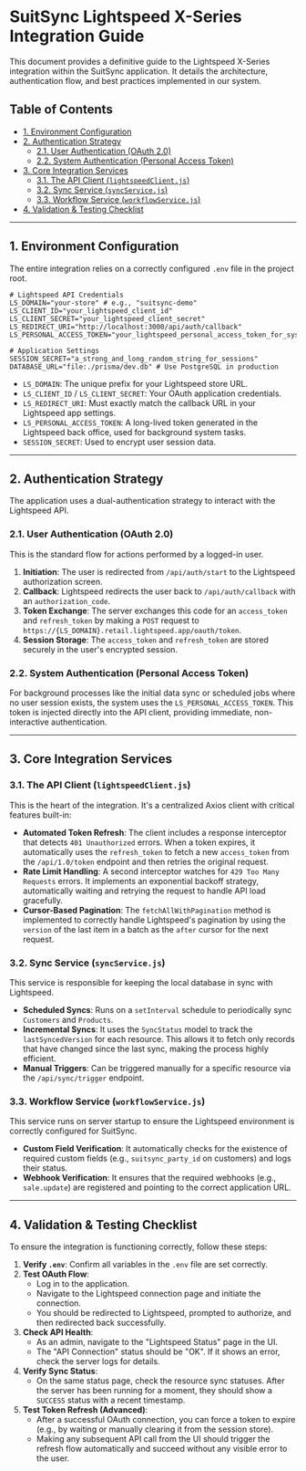 # SuitSync Lightspeed X-Series Integration Guide

This document provides a definitive guide to the Lightspeed X-Series integration within the SuitSync application. It details the architecture, authentication flow, and best practices implemented in our system.

## Table of Contents
- [1. Environment Configuration](#1-environment-configuration)
- [2. Authentication Strategy](#2-authentication-strategy)
  - [2.1. User Authentication (OAuth 2.0)](#21-user-authentication-oauth-20)
  - [2.2. System Authentication (Personal Access Token)](#22-system-authentication-personal-access-token)
- [3. Core Integration Services](#3-core-integration-services)
  - [3.1. The API Client (`lightspeedClient.js`)](#31-the-api-client-lightspeedclientjs)
  - [3.2. Sync Service (`syncService.js`)](#32-sync-service-syncservicejs)
  - [3.3. Workflow Service (`workflowService.js`)](#33-workflow-service-workflowservicejs)
- [4. Validation & Testing Checklist](#4-validation--testing-checklist)

---

## 1. Environment Configuration

The entire integration relies on a correctly configured `.env` file in the project root.

```dotenv
# Lightspeed API Credentials
LS_DOMAIN="your-store" # e.g., "suitsync-demo"
LS_CLIENT_ID="your_lightspeed_client_id"
LS_CLIENT_SECRET="your_lightspeed_client_secret"
LS_REDIRECT_URI="http://localhost:3000/api/auth/callback"
LS_PERSONAL_ACCESS_TOKEN="your_lightspeed_personal_access_token_for_system_tasks"

# Application Settings
SESSION_SECRET="a_strong_and_long_random_string_for_sessions"
DATABASE_URL="file:./prisma/dev.db" # Use PostgreSQL in production
```

- `LS_DOMAIN`: The unique prefix for your Lightspeed store URL.
- `LS_CLIENT_ID` / `LS_CLIENT_SECRET`: Your OAuth application credentials.
- `LS_REDIRECT_URI`: Must exactly match the callback URL in your Lightspeed app settings.
- `LS_PERSONAL_ACCESS_TOKEN`: A long-lived token generated in the Lightspeed back office, used for background system tasks.
- `SESSION_SECRET`: Used to encrypt user session data.

---

## 2. Authentication Strategy

The application uses a dual-authentication strategy to interact with the Lightspeed API.

### 2.1. User Authentication (OAuth 2.0)

This is the standard flow for actions performed by a logged-in user.

1.  **Initiation**: The user is redirected from `/api/auth/start` to the Lightspeed authorization screen.
2.  **Callback**: Lightspeed redirects the user back to `/api/auth/callback` with an `authorization_code`.
3.  **Token Exchange**: The server exchanges this code for an `access_token` and `refresh_token` by making a `POST` request to `https://{LS_DOMAIN}.retail.lightspeed.app/oauth/token`.
4.  **Session Storage**: The `access_token` and `refresh_token` are stored securely in the user's encrypted session.

### 2.2. System Authentication (Personal Access Token)

For background processes like the initial data sync or scheduled jobs where no user session exists, the system uses the `LS_PERSONAL_ACCESS_TOKEN`. This token is injected directly into the API client, providing immediate, non-interactive authentication.

---

## 3. Core Integration Services

### 3.1. The API Client (`lightspeedClient.js`)

This is the heart of the integration. It's a centralized Axios client with critical features built-in:

- **Automated Token Refresh**: The client includes a response interceptor that detects `401 Unauthorized` errors. When a token expires, it automatically uses the `refresh_token` to fetch a new `access_token` from the `/api/1.0/token` endpoint and then retries the original request.
- **Rate Limit Handling**: A second interceptor watches for `429 Too Many Requests` errors. It implements an exponential backoff strategy, automatically waiting and retrying the request to handle API load gracefully.
- **Cursor-Based Pagination**: The `fetchAllWithPagination` method is implemented to correctly handle Lightspeed's pagination by using the `version` of the last item in a batch as the `after` cursor for the next request.

### 3.2. Sync Service (`syncService.js`)

This service is responsible for keeping the local database in sync with Lightspeed.

- **Scheduled Syncs**: Runs on a `setInterval` schedule to periodically sync `Customers` and `Products`.
- **Incremental Syncs**: It uses the `SyncStatus` model to track the `lastSyncedVersion` for each resource. This allows it to fetch only records that have changed since the last sync, making the process highly efficient.
- **Manual Triggers**: Can be triggered manually for a specific resource via the `/api/sync/trigger` endpoint.

### 3.3. Workflow Service (`workflowService.js`)

This service runs on server startup to ensure the Lightspeed environment is correctly configured for SuitSync.

- **Custom Field Verification**: It automatically checks for the existence of required custom fields (e.g., `suitsync_party_id` on customers) and logs their status.
- **Webhook Verification**: It ensures that the required webhooks (e.g., `sale.update`) are registered and pointing to the correct application URL.

---

## 4. Validation & Testing Checklist

To ensure the integration is functioning correctly, follow these steps:

1.  **Verify `.env`**: Confirm all variables in the `.env` file are set correctly.
2.  **Test OAuth Flow**:
    - Log in to the application.
    - Navigate to the Lightspeed connection page and initiate the connection.
    - You should be redirected to Lightspeed, prompted to authorize, and then redirected back successfully.
3.  **Check API Health**:
    - As an admin, navigate to the "Lightspeed Status" page in the UI.
    - The "API Connection" status should be "OK". If it shows an error, check the server logs for details.
4.  **Verify Sync Status**:
    - On the same status page, check the resource sync statuses. After the server has been running for a moment, they should show a `SUCCESS` status with a recent timestamp.
5.  **Test Token Refresh (Advanced)**:
    - After a successful OAuth connection, you can force a token to expire (e.g., by waiting or manually clearing it from the session store).
    - Making any subsequent API call from the UI should trigger the refresh flow automatically and succeed without any visible error to the user. 